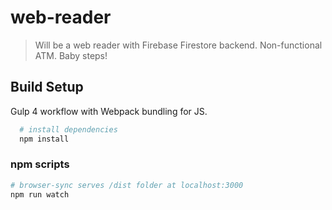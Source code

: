 # web-reader

> Will be a web reader with Firebase Firestore backend. Non-functional ATM. Baby steps!

## Build Setup

Gulp 4 workflow with Webpack bundling for JS.

```bash
  # install dependencies
  npm install
```

### npm scripts

```bash
# browser-sync serves /dist folder at localhost:3000
npm run watch
```
